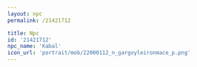 ```yaml
---
layout: npc
permalink: /21421712

title: Npc
id: '21421712'
npc_name: 'Kabal'
icon_url: 'portrait/mob/22000112_n_gargoyleironmace_p.png'
---
```

